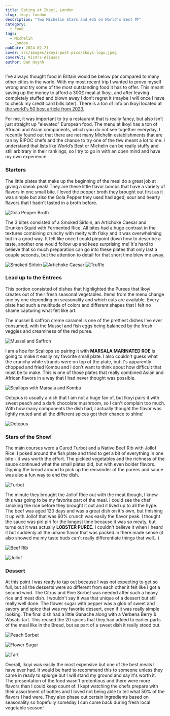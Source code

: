 ```yaml
---
title: Eating at Ikoyi, London
slug: ikoyi-london
description: "Two Michelin Stars and #35 on World’s Best 😳"
category:
  - Food
tags:
  - Michelin
  - London
pubDate: 2024-02-21
cover: src/images/ikoyi-post-pics/ikoyi-logo.jpeg
coverAlt: VisVrs-Aliases
author: Dan Huynh
---
```


I’ve always thought food in Britain would be below par compared to many other cities in the world. With my most recent trip I wanted to prove myself wrong and try some of the most outstanding food it has to offer. This meant saving up the money to afford a 300£ meal at Ikoyi, and after leaving completely stuffed and blown away I don’t regret it (maybe I will once I have to check my credit card bills later). There is a ton of info on Ikoyi located at [the world's 50 best article from 2023.](https://www.theworlds50best.com/the-list/31-40/ikoyi.html)

For me, it was important to try a restaurant that is really fancy, but also isn’t just straight up "elevated" European food. The menu at Ikoyi has a ton of African and Asian components, which you do not see together everyday. I recently found out that there are not many Michelin establishments that are ran by BIPOC chefs and the chance to try one of the few meant a lot to me. I understand that lists like World’s Best or Michelin can be really stuffy and still arbitrary in their rankings, so I try to go in with an open mind and have my own experience.

### Starters

The little plates that make up the beginning of the meal do a great job at giving a sneak peak! They are these little flavor bombs that have a variety of flavors in one small bite. I loved the pepper broth they brought out first as it was simple but also the Gola Pepper they used had aged, sour and hearty flavors that I hadn't tasted in a broth before.

![Gola Pepper Broth](src/images/ikoyi-post-pics/ikoyi-1.jpeg)

The 3 bites consisted of a Smoked Sirloin, an Artichoke Caesar and Drunken Squid with Fermented Rice. All bites had a huge contrast in the textures combining crunchy with melty with flaky and it was overwhelming but in a good way. It felt like once I could pinpoint down how to describe a taste, another one would follow up and keep surprising me! It's hard to believe that so much preparation can go into these plates that only last a couple seconds, but the attention to detail for that short time blew me away.

![Smoked Sirloin](src/images/ikoyi-post-pics/ikoyi-3.jpeg) 
![Artichoke Caesar](src/images/ikoyi-post-pics/ikoyi-2.jpeg) 
![Truffle](src/images/ikoyi-post-pics/ikoyi-4.jpeg)

### Lead up to the Entrees

This portion consisted of dishes that highlighted the Purees that Ikoyi creates out of their fresh seasonal vegetables. Items from the menu change one by one depending on seasonality and which cuts are available. Every plate had such a multitude of colors and different shapes that I felt no shame capturing what felt like art.

The mussel & saffron creme caramel is one of the prettiest dishes I've ever consumed, with the Mussel and fish eggs being balanced by the fresh veggies and creaminess of the red puree. 

![Mussel and Saffron](src/images/ikoyi-post-pics/ikoyi-5.jpeg)

I am a hoe for Scallops so pairing it with **MARSALA MARINATED ROE** is going to make it easily my favorite small plate. I also couldn't guess what the crunchy white strands were on top of the plate, but it's apparently chopped and fried Kombu and I don't want to think about how difficult that must be to make. This is one of those plates that really combined Asian and African flavors in a way that I had never thought was possible.

![Scallops with Marsala and Kombu](src/images/ikoyi-post-pics/ikoyi-6.jpeg)

Octopus is usually a dish that I am not a huge fan of, but Ikoyi pairs it with sweet peach and a dark chocolate mushroom, so I can't complain too much. With how many components the dish had, I actually thought the flavor was lightly muted and all the different spices got their chance to shine!

![Octopus](src/images/ikoyi-post-pics/ikoyi-7.jpeg)

### Stars of the Show!

The main courses were a Cured Turbot and a Native Beef Rib with Jollof Rice. I poked around the fish plate and tried to get a bit of everything in one bite - it was worth the effort. The pickled vegetables and the richness of the sauce continued what the small plates did, but with even bolder flavors. Dipping the bread around to pick up the remainder of the purees and sauce was also a fun way to end the dish. 

![Turbot](src/images/ikoyi-post-pics/ikoyi-8.jpeg)

The minute they brought the Jollof Rice out with the meat though, I knew this was going to be my favorite part of the meal. I could see the chef smoking the rice before they brought it out and it lived up to all the hype. The beef was aged 120 days and was a great dish on it's own, but finishing it up with Jollof that was 60% crunch was easily the flavor peak. I thought the sauce was piri piri for the longest time because it was so meaty, but turns out it was actually **LOBSTER PUREE.** I couldn't believe it when I heard it but suddenly all the umami flavor that was packed in there made sense (it also showed me my taste buds can't really differentiate things that well...) 

![Beef Rib](src/images/ikoyi-post-pics/ikoyi-9.jpeg)

![Jollof](src/images/ikoyi-post-pics/ikoyi-10.jpeg)

### Dessert

At this point I was ready to tap out because I was not expecting to get so full, but all the desserts were so different from each other it felt like I got a second wind. The Citrus and Pine Sorbet was needed after such a heavy rice and meat dish. I wouldn't say it was that unique of a dessert but still really well done. The flower sugar with pepper was a glob of sweet and savory and spice that was my favorite dessert, even if it was really simple looking. The final dish had a little Ganache along with a Verbena Berry & Wasabi tart. This reused the 20 spices that they had added to earlier parts of the meal like in the Bread, but as part of a sweet dish it really stood out.

![Peach Sorbet](src/images/ikoyi-post-pics/ikoyi-11.jpeg)

![Flower Sugar](src/images/ikoyi-post-pics/ikoyi-12.jpeg)

![Tart](src/images/ikoyi-post-pics/ikoyi-13.jpeg)

Overall, Ikoyi was easily the most expensive but one of the best meals I have ever had. It would be hard to recommend this to someone unless they came in ready to splurge but I will stand my ground and say it's worth it. The presentation of the food wasn't pretentious and there were more flavors than I could keep count of. I kept watching the chefs prepare with their assortment of bottles and I loved not being able to tell what 50% of the flavors I had were. They also phase out certain ingredients based on seasonality so hopefully someday I can come back during fresh local vegetable season!